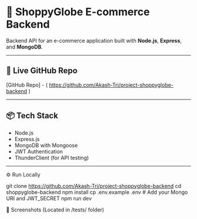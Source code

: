 # 🛒 ShoppyGlobe E-commerce Backend

Backend API for an e-commerce application built with **Node.js**, **Express**, and **MongoDB**.

---

## 🔗 Live GitHub Repo
[GitHub Repo] - ( https://github.com/Akash-Tri/project-shoppyglobe-backend )
 
---

## 📦 Tech Stack
- Node.js
- Express.js
- MongoDB with Mongoose
- JWT Authentication
- ThunderClient (for API testing)

---
⚙️ Run Locally


git clone https://github.com/Akash-Tri/project-shoppyglobe-backend
cd shoppyglobe-backend
npm install
cp .env.example .env  # Add your Mongo URI and JWT_SECRET
npm run dev

📸 Screenshots (Located in /tests/ folder)